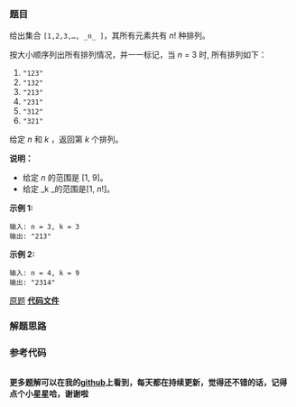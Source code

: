 ### 题目
给出集合 `[1,2,3,…, _n_ ]`，其所有元素共有  _n_! 种排列。

按大小顺序列出所有排列情况，并一一标记，当  _n_ = 3 时, 所有排列如下：

  1. `"123"`
  2. `"132"`
  3. `"213"`
  4. `"231"`
  5. `"312"`
  6. `"321"`

给定  _n_ 和  _k_ ，返回第  _k_  个排列。

**说明：**

  * 给定 _n_  的范围是 [1, 9]。
  * 给定 _k  _的范围是[1,   _n_!]。

**示例  1:**

    
    
    输入: n = 3, k = 3
    输出: "213"
    

**示例  2:**

    
    
    输入: n = 4, k = 9
    输出: "2314"
    

[原题](https://leetcode-cn.com/problems/permutation-sequence/)    **[代码文件]()**


### 解题思路




### 参考代码

```go


```




**更多题解可以在我的[github](https://github.com/LZH139/leetcode_Go)上看到，每天都在持续更新，觉得还不错的话，记得点个小星星哈，谢谢啦**
